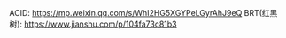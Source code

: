 ACID: https://mp.weixin.qq.com/s/WhI2HG5XGYPeLGyrAhJ9eQ
BRT(红黑树): https://www.jianshu.com/p/104fa73c81b3
